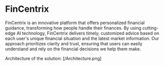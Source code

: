 # FinCentrix

FinCentrix is an innovative platform that offers personalized financial guidance, transforming how people handle their finances. By using cutting-edge AI technology, FinCentrix delivers timely, customized advice based on each user's unique financial situation and the latest market information. Our approach prioritizes clarity and trust, ensuring that users can easily understand and rely on the financial decisions we help them make.

Architecture of the solution:
[/Architecture.png]
